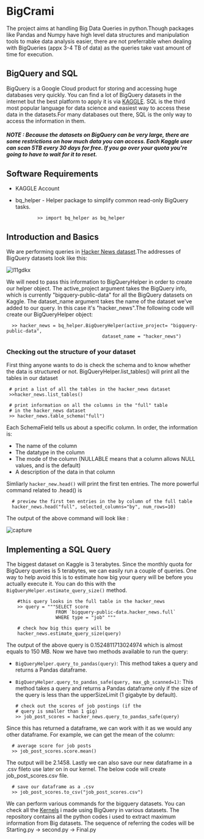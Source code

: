 # BigCrami
The project aims at handling Big Data Queries in python.Though packages like Pandas and Numpy have high level data structures and manipulation tools to make data analysis easier, there are not preferrable when dealing with BigQueries (appx 3-4 TB of data) as the queries take vast amount of time for execution.

## BigQuery and SQL

BigQuery is a Google Cloud product for storing and accessing huge databases very quickly. You can find a lot of BigQuery datasets in the  internet but the best platform to apply it is via [KAGGLE](https://www.kaggle.com).
SQL is the third most popular language for data science and easiest way to access these data in the datasets.For many databases out there, SQL is the only way to access the information in them.

##### NOTE : Because the datasets on BigQuery can be very large, there are some restrictions on how much data you can access. Each Kaggle user can scan 5TB every 30 days for free. If you go over your quota you're going to have to wait for it to reset.

## Software Requirements
* KAGGLE Account
* bq_helper - Helper package to simplify common read-only BigQuery tasks.

              >> import bq_helper as bq_helper

## Introduction and Basics

We are performing queries in [Hacker News dataset](https://www.kaggle.com/hacker-news/hacker-news).The addresses of BigQuery datasets look like this:

![l11gdkx](https://user-images.githubusercontent.com/22686274/36656719-a066d610-1aef-11e8-992f-f3cea36d6c19.png)

We will need to pass this information to BigQueryHelper in order to create our helper object. The active_project argument takes the BigQuery info, which is currently "bigquery-public-data" for all the BigQuery datasets on Kaggle. The dataset_name argument takes the name of the dataset we've added to our query. In this case it's "hacker_news".The following code will create our BigQueryHelper object:

      >> hacker_news = bq_helper.BigQueryHelper(active_project= "bigquery-public-data", 
                                       dataset_name = "hacker_news")

### Checking out the structure of your dataset

First thing anyone wants to do is check the schema and to know whether the data is structured or not. BigQueryHelper.list_tables() will print all the tables in our dataset

     # print a list of all the tables in the hacker_news dataset
     >>hacker_news.list_tables()
     
     # print information on all the columns in the "full" table
     # in the hacker_news dataset
     >> hacker_news.table_schema("full")
     
Each SchemaField tells us about a specific column. In order, the information is:

* The name of the column
* The datatype in the column
* The mode of the column (NULLABLE means that a column allows NULL values, and is the default)
* A description of the data in that column

Simliarly `hacker_new.head()` will print the first ten entries. The more powerful command related to .head() is 

      # preview the first ten entries in the by column of the full table
      hacker_news.head("full", selected_columns="by", num_rows=10)

The output of the above command will look like : 

![capture](https://user-images.githubusercontent.com/22686274/36657081-28817dec-1af1-11e8-8e0b-cd1c5154c843.JPG)

## Implementing a SQL Query

The biggest dataset on Kaggle is 3 terabytes. Since the monthly quota for BigQuery queries is 5 terabytes, we can easily run a couple of queries. One way to help avoid this is to estimate how big your query will be before you actually execute it. You can do this with the `BigQueryHelper.estimate_query_size()` method.

        #this query looks in the full table in the hacker_news  
        >> query = """SELECT score
                      FROM `bigquery-public-data.hacker_news.full`
                      WHERE type = "job" """
        
        # check how big this query will be
        hacker_news.estimate_query_size(query)
        
The output of the above query is 0.1524811713024974 which is almost equals to 150 MB. Now we have two methods available to run the query:
* `BigQueryHelper.query_to_pandas(query)`: This method takes a query and returns a Pandas dataframe.
* `BigQueryHelper.query_to_pandas_safe(query, max_gb_scanned=1)`: This method takes a query and returns a Pandas dataframe only if the       size of the query is less than the upperSizeLimit (1 gigabyte by default).
      
      # check out the scores of job postings (if the 
      # query is smaller than 1 gig)
      >> job_post_scores = hacker_news.query_to_pandas_safe(query)

Since this has returned a dataframe, we can work with it as we would any other dataframe. For example, we can get the mean of the column:

      # average score for job posts
      >> job_post_scores.score.mean()  

The output will be 2.1458. Lastly we can also save our new dataframe in a .csv fileto use later on in our kernel. The below code will create job_post_scores.csv file.

      # save our dataframe as a .csv 
      >> job_post_scores.to_csv("job_post_scores.csv")
      
We can perform various commands for the bigquery datasets. You can check all the [Kernels](https://www.kaggle.com/nitsbat/kernels) i made using BigQuery in various datasets. The repository contains all the python codes i used to extract maximum information from Big datasets. The sequence of referring the codes will be Starting.py -> second.py -> Final.py
